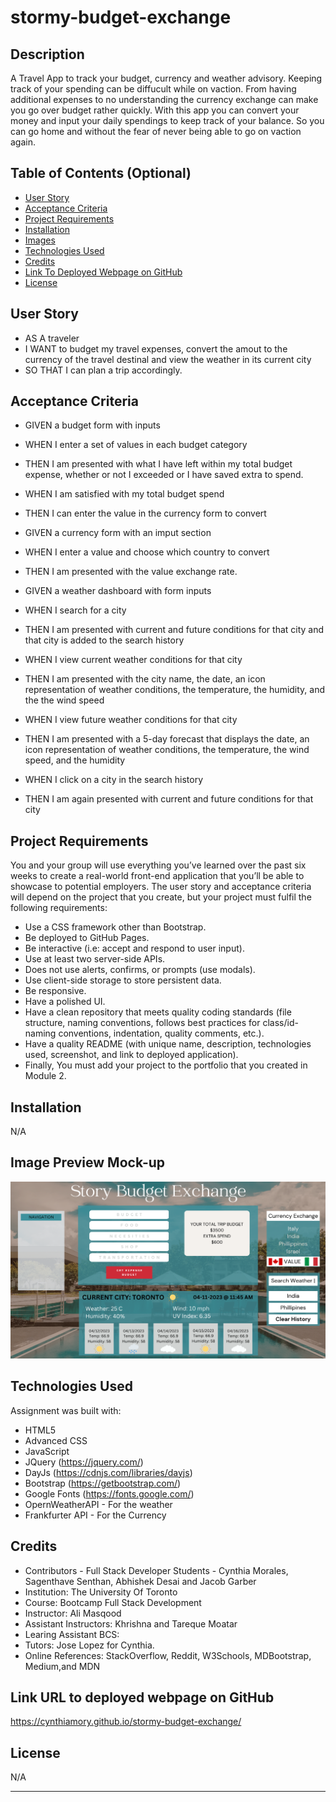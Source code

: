 # stormy-budget-exchange

## Description

A Travel App to track your budget, currency and weather advisory. Keeping track of your spending can be diffucult while on vaction. From having additional expenses to no understanding the currency exchange can make you go over budget rather quickly. With this app you can convert your money and input your daily spendings to keep track of your balance. So you can go home and without the fear of never being able to go on vaction again.

## Table of Contents (Optional)

- [User Story](#user-story)
- [Acceptance Criteria](#acceptance-criteria)
- [Project Requirements](#project-requirements)
- [Installation](#installation)
- [Images](#images) 
- [Technologies Used](#technologies-used)
- [Credits](#credits)
- [Link To Deployed Webpage on GitHub](#link-url-to-deployed-webpage-on-github)
- [License](#license)

## User Story
- AS A traveler
- I WANT to budget my travel expenses, convert the amout to the currency of the travel destinal and view the weather in its current city
- SO THAT I can plan a trip accordingly.

## Acceptance Criteria
- GIVEN a budget form with inputs
- WHEN I enter a set of values in each budget category
- THEN I am presented with what I have left within my total budget expense, whether or not I exceeded or I have saved extra to spend.
- WHEN I am satisfied with my total budget spend
- THEN I can enter the value in the currency form to convert

- GIVEN a currency form with an imput section
- WHEN I enter a value and choose which country to convert
- THEN I am presented with the value exchange rate.

- GIVEN a weather dashboard with form inputs
- WHEN I search for a city
- THEN I am presented with current and future conditions for that city and that city is added to the search history
- WHEN I view current weather conditions for that city
- THEN I am presented with the city name, the date, an icon representation of weather conditions, the temperature, the humidity, and the the wind speed
- WHEN I view future weather conditions for that city
- THEN I am presented with a 5-day forecast that displays the date, an icon representation of weather conditions, the temperature, the wind speed, and the humidity
- WHEN I click on a city in the search history
- THEN I am again presented with current and future conditions for that city


## Project Requirements
You and your group will use everything you’ve learned over the past six weeks to create a real-world front-end application that you’ll be able to showcase to potential employers. The user story and acceptance criteria will depend on the project that you create, but your project must fulfil the following requirements:

- Use a CSS framework other than Bootstrap.
- Be deployed to GitHub Pages.
- Be interactive (i.e: accept and respond to user input).
- Use at least two server-side APIs.
- Does not use alerts, confirms, or prompts (use modals).
- Use client-side storage to store persistent data.
- Be responsive.
- Have a polished UI.
- Have a clean repository that meets quality coding standards (file structure, naming conventions, follows best practices for class/id-naming conventions, indentation, quality comments, etc.).
- Have a quality README (with unique name, description, technologies used, screenshot, and link to deployed application).
- Finally, You must add your project to the portfolio that you created in Module 2.

## Installation

N/A

## Image Preview Mock-up
![Website Preview Image](./assets/images/Stormy%20Budget%20Exchange.png)

## Technologies Used

Assignment was built with:
- HTML5
- Advanced CSS
- JavaScript
- JQuery (https://jquery.com/)
- DayJs (https://cdnjs.com/libraries/dayjs)
- Bootstrap (https://getbootstrap.com/)
- Google Fonts (https://fonts.google.com/)
- OpernWeatherAPI - For the weather
- Frankfurter API - For the Currency


## Credits

- Contributors - Full Stack Developer Students - Cynthia Morales, Sagenthave Senthan, Abhishek Desai and Jacob Garber
- Institution: The University Of Toronto
- Course: Bootcamp Full Stack Development
- Instructor: Ali Masqood
- Assistant Instructors: Khrishna and Tareque Moatar
- Learing Assistant BCS: 
- Tutors: Jose Lopez for Cynthia. 
- Online References: StackOverflow, Reddit, W3Schools, MDBootstrap, Medium,and MDN

## Link URL to deployed webpage on GitHub
https://cynthiamory.github.io/stormy-budget-exchange/

## License

N/A


---